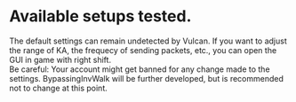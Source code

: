 # Available setups tested.
The default settings can remain undetected by Vulcan. If you want to adjust the range of KA, the frequecy of sending packets, etc., you can open the GUI in game with right shift.  
Be careful: Your account might get banned for any change made to the settings. BypassingInvWalk will be further developed, but is recommended not to change at this point.

